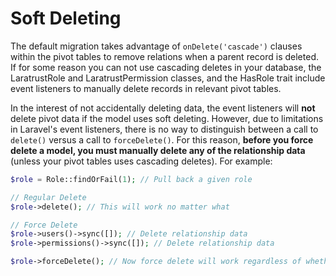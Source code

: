 # Soft Deleting

The default migration takes advantage of `onDelete('cascade')` clauses within the pivot tables to remove relations when a parent record is deleted. If for some reason you can not use cascading deletes in your database, the LaratrustRole and LaratrustPermission classes, and the HasRole trait include event listeners to manually delete records in relevant pivot tables.

In the interest of not accidentally deleting data, the event listeners will **not** delete pivot data if the model uses soft deleting. However, due to limitations in Laravel's event listeners, there is no way to distinguish between a call to `delete()` versus a call to `forceDelete()`. For this reason, **before you force delete a model, you must manually delete any of the relationship data** (unless your pivot tables uses cascading deletes). For example:

```php
$role = Role::findOrFail(1); // Pull back a given role

// Regular Delete
$role->delete(); // This will work no matter what

// Force Delete
$role->users()->sync([]); // Delete relationship data
$role->permissions()->sync([]); // Delete relationship data

$role->forceDelete(); // Now force delete will work regardless of whether the pivot table has cascading delete
```